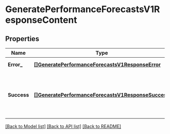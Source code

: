 # GeneratePerformanceForecastsV1ResponseContent

## Properties
Name | Type | Description | Notes
------------ | ------------- | ------------- | -------------
**Error_** | [**[]GeneratePerformanceForecastsV1ResponseError**](GeneratePerformanceForecastsV1ResponseError.md) |  | [default to null]
**Success** | [**[]GeneratePerformanceForecastsV1ResponseSuccess**](GeneratePerformanceForecastsV1ResponseSuccess.md) | List of performance curves for each requested performance metric. | [default to null]

[[Back to Model list]](../README.md#documentation-for-models) [[Back to API list]](../README.md#documentation-for-api-endpoints) [[Back to README]](../README.md)

